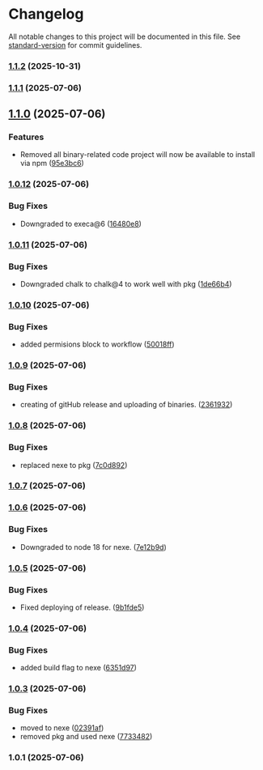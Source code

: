 # Changelog

All notable changes to this project will be documented in this file. See [standard-version](https://github.com/conventional-changelog/standard-version) for commit guidelines.

### [1.1.2](https://github.com/thevalidcode/validstart/compare/v1.1.1...v1.1.2) (2025-10-31)

### [1.1.1](https://github.com/thevalidcode/validstart/compare/v1.1.0...v1.1.1) (2025-07-06)

## [1.1.0](https://github.com/thevalidcode/validstart/compare/v1.0.12...v1.1.0) (2025-07-06)


### Features

* Removed all binary-related code project will now be available to install via npm ([95e3bc6](https://github.com/thevalidcode/validstart/commit/95e3bc66f7d338088f900c04f5d5f842eda158e0))

### [1.0.12](https://github.com/thevalidcode/validstart/compare/v1.0.11...v1.0.12) (2025-07-06)


### Bug Fixes

* Downgraded to execa@6 ([16480e8](https://github.com/thevalidcode/validstart/commit/16480e8d738d368bc7ed5a761036cc869f0eb0ee))

### [1.0.11](https://github.com/thevalidcode/validstart/compare/v1.0.10...v1.0.11) (2025-07-06)


### Bug Fixes

* Downgraded chalk to chalk@4 to work well with pkg ([1de66b4](https://github.com/thevalidcode/validstart/commit/1de66b4ed39e7d3d55d95f3e5d0559ae7daa56a3))

### [1.0.10](https://github.com/thevalidcode/validstart/compare/v1.0.9...v1.0.10) (2025-07-06)


### Bug Fixes

* added permisions block to workflow ([50018ff](https://github.com/thevalidcode/validstart/commit/50018ff524efa7993a5be5b50342fa22833fbf12))

### [1.0.9](https://github.com/thevalidcode/validstart/compare/v1.0.8...v1.0.9) (2025-07-06)


### Bug Fixes

* creating of gitHub release and uploading of binaries. ([2361932](https://github.com/thevalidcode/validstart/commit/2361932f892f6c1f87e196850c27bab36089d1eb))

### [1.0.8](https://github.com/thevalidcode/validstart/compare/v1.0.7...v1.0.8) (2025-07-06)


### Bug Fixes

* replaced nexe to pkg ([7c0d892](https://github.com/thevalidcode/validstart/commit/7c0d8924a633a576b24b734e05a33d1d782ce1d4))

### [1.0.7](https://github.com/thevalidcode/validstart/compare/v1.0.6...v1.0.7) (2025-07-06)

### [1.0.6](https://github.com/thevalidcode/validstart/compare/v1.0.5...v1.0.6) (2025-07-06)


### Bug Fixes

* Downgraded to node 18 for nexe. ([7e12b9d](https://github.com/thevalidcode/validstart/commit/7e12b9d1080935ee7366927b80a14dae2d931273))

### [1.0.5](https://github.com/thevalidcode/validstart/compare/v1.0.4...v1.0.5) (2025-07-06)


### Bug Fixes

* Fixed deploying of release. ([9b1fde5](https://github.com/thevalidcode/validstart/commit/9b1fde5bd85c07acaf48a3c4553146f2adcd2a22))

### [1.0.4](https://github.com/thevalidcode/validstart/compare/v1.0.3...v1.0.4) (2025-07-06)


### Bug Fixes

* added build flag to nexe ([6351d97](https://github.com/thevalidcode/validstart/commit/6351d970041e97ecd5904a87989b5d1cd83b33ef))

### [1.0.3](https://github.com/thevalidcode/validstart/compare/v1.0.1...v1.0.3) (2025-07-06)


### Bug Fixes

* moved to nexe ([02391af](https://github.com/thevalidcode/validstart/commit/02391af5f48eed200ccec7b9b811df2abe329177))
* removed pkg and used nexe ([7733482](https://github.com/thevalidcode/validstart/commit/7733482260bd3d2a035394f0d82f821d6dff0132))

### 1.0.1 (2025-07-06)
